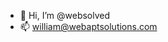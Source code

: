 - 👋 Hi, I’m @websolved
- 📫 william@webaptsolutions.com

<!---
websolved/websolved is a ✨ special ✨ repository because its `README.md` (this file) appears on your GitHub profile.
You can click the Preview link to take a look at your changes.
--->
